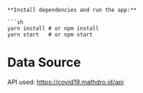 



```

**Install dependencies and run the app:**

```sh
yarn install # or npm install
yarn start   # or npm start
```

# Data Source
API used: https://covid19.mathdro.id/api
